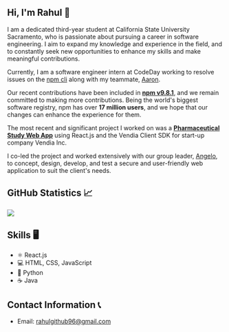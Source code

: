 ## Hi, I'm Rahul 👋

I am a dedicated third-year student at California State University Sacramento, who is passionate about pursuing a career in software engineering. I aim to expand my knowledge and experience in the field, and to constantly seek new opportunities to enhance my skills and make meaningful contributions.

<!--### CodeDay Labs Internship -->
Currently, I am a software engineer intern at CodeDay working to resolve issues on the [npm cli](https://github.com/npm/cli/) along with my teammate, [Aaron](https://github.com/Angkaram).

Our recent contributions have been included in **[npm v9.8.1](https://github.com/npm/cli/releases/tag/v9.8.1)**, and we remain committed to making more contributions. Being the world's biggest software registry, npm has over **17 million users**, and we hope that our changes can enhance the experience for them.

<!--### Vendia Inc. Project -->
The most recent and significant project I worked on was a **[Pharmaceutical Study Web App](https://github.com/rahulio96/Pharmaceutical-Study-Web-App-Project)** using React.js and the Vendia Client SDK for start-up company Vendia Inc. 

I co-led the project and worked extensively with our group leader, [Angelo](https://github.com/Angkaram), to concept, design, develop, and test a secure and user-friendly web application to suit the client's needs. 

## GitHub Statistics 📈

<a href=""> <img align="center" src="https://github-readme-stats-sigma-five.vercel.app/api?username=rahulio96&theme=react&line_height=25&hide=css"/> </a>

<!--
![Anurag's GitHub stats](https://github-readme-stats.vercel.app/api?username=rahulio96&show_icons=true&theme=github_dark)
<a href=""> <img align="center" src="https://github-readme-stats-sigma-five.vercel.app/api/top-langs/?username=rahulio96&theme=react&line_height=40&hide=css"/> </a>
-->

## Skills 🖥
* ⚛ React.js
* 💻 HTML, CSS, JavaScript
* 🐍 Python
* ☕ Java

## Contact Information 📞
* Email: rahulgithub96@gmail.com



<!--
**rahulio96/rahulio96** is a ✨ _special_ ✨ repository because its `README.md` (this file) appears on your GitHub profile.

Here are some ideas to get you started:

- 🔭 I’m currently working on ...
- 🌱 I’m currently learning ...
- 👯 I’m looking to collaborate on ...
- 🤔 I’m looking for help with ...
- 💬 Ask me about ...
- 📫 How to reach me: ...
- 😄 Pronouns: ...
- ⚡ Fun fact: ...
-->
